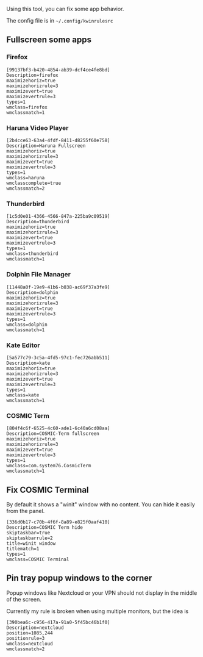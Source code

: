 Using this tool, you can fix some app behavior.

The config file is in `~/.config/kwinrulesrc`

## Fullscreen some apps

### Firefox

```
[99137bf3-b420-4854-ab39-dcf4ce4fe8bd]
Description=firefox
maximizehoriz=true
maximizehorizrule=3
maximizevert=true
maximizevertrule=3
types=1
wmclass=firefox
wmclassmatch=1
```

### Haruna Video Player

```
[2b4cce63-63a4-4fdf-8411-d8255f60e758]
Description=Haruna Fullscreen
maximizehoriz=true
maximizehorizrule=3
maximizevert=true
maximizevertrule=3
types=1
wmclass=haruna
wmclasscomplete=true
wmclassmatch=2
```

### Thunderbird

```
[1c5d0e01-4366-4566-847a-225ba9c09519]
Description=thunderbird
maximizehoriz=true
maximizehorizrule=3
maximizevert=true
maximizevertrule=3
types=1
wmclass=thunderbird
wmclassmatch=1
```

### Dolphin File Manager

```
[11448a0f-19e9-41b6-b038-ac69f37a3fe9]
Description=dolphin
maximizehoriz=true
maximizehorizrule=3
maximizevert=true
maximizevertrule=3
types=1
wmclass=dolphin
wmclassmatch=1
```

### Kate Editor

```
[5a577c79-3c5a-4fd5-97c1-fec726abb511]
Description=kate
maximizehoriz=true
maximizehorizrule=3
maximizevert=true
maximizevertrule=3
types=1
wmclass=kate
wmclassmatch=1
```

### COSMIC Term

```
[804f4c6f-6525-4c60-ade1-6c40a6cd08aa]
Description=COSMIC-Term fullscreen
maximizehoriz=true
maximizehorizrule=3
maximizevert=true
maximizevertrule=3
types=1
wmclass=com.system76.CosmicTerm
wmclassmatch=1
```

## Fix COSMIC Terminal

By default it shows a "winit" window with no content. You can hide it easily from the panel.

```
[336d0b17-c70b-4f6f-8a89-e825f0aaf410]
Description=COSMIC Term hide
skiptaskbar=true
skiptaskbarrule=2
title=winit window
titlematch=1
types=1
wmclass=COSMIC Terminal
```

## Pin tray popup windows to the corner

Popup windows like Nextcloud or your VPN should not display in the middle of the screen.

Currently my rule is broken when using multiple monitors, but the idea is

```
[390bea6c-c956-417a-91a0-5f45bc46b1f0]
Description=nextcloud
position=1085,244
positionrule=3
wmclass=nextcloud
wmclassmatch=2
```
